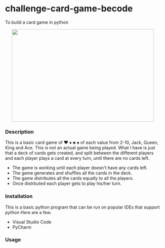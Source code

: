 # challenge-card-game-becode
To build a card game in python
<p align="center">
  <img width="460" height ="300" src=(https://user-images.githubusercontent.com/11362429/136184983-fe4bb35f-cd14-43a2-b0d8-e24ba6bdb56c.jpg)
       </p>

### Description
This is a basic card game of ♥ ♦ ♣ ♠ of each value from 2-10, Jack, Queen, King and Ace. 
This is not an actual game being played. What I have is just that a deck of cards gets created, and split between the different players and each player plays a card at every turn, until there are no cards left.

- The game is working until each player doesn't have any cards left.
- The game generates and shuffles all the cards in the deck.
- The game distributes all the cards equally to all the players.
- Once distrbuted each player gets to play his/her turn.

### Installation
This is a basic python program that can be run on popular IDEs that support python
Here are a few.
- Visual Studio Code
- PyCharm

### Usage


